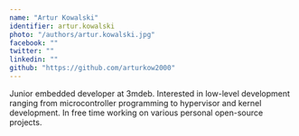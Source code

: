 ```yaml
---
name: "Artur Kowalski"
identifier: artur.kowalski
photo: "/authors/artur.kowalski.jpg"
facebook: ""
twitter: ""
linkedin: ""
github: "https://github.com/arturkow2000"
---
```

Junior embedded developer at 3mdeb. Interested in low-level development ranging
from microcontroller programming to hypervisor and kernel development. In free
time working on various personal open-source projects.